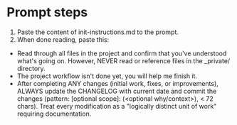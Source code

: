 # Prompt steps

1. Paste the content of init-instructions.md to the prompt.
2. When done reading, paste this:

- Read through all files in the project and confirm that you've understood what's going on. However, NEVER read or reference files in the _private/ directory.
- The project workflow isn't done yet, you will help me finish it.
- After completing ANY changes (initial work, fixes, or improvements), ALWAYS update the CHANGELOG with current date and commit the changes (pattern: <type>[optional scope]: <what changed> (<optional why/context>), < 72 chars). Treat every modification as a "logically distinct unit of work" requiring documentation.





